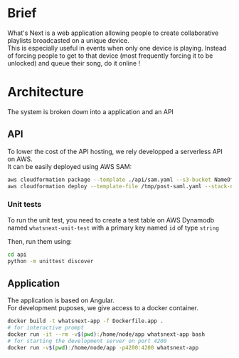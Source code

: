 # Brief

What's Next is a web application allowing people to create collaborative
playlists broadcasted on a unique device.  
This is especially useful in events when only one device is playing. Instead of
forcing people to get to that device (most frequently forcing it to be unlocked)
and queue their song, do it online !

# Architecture

The system is broken down into a application and an API

## API

To lower the cost of the API hosting, we rely developped a serverless API on
AWS.  
It can be easily deployed using AWS SAM:

```bash
aws cloudformation package --template ./api/sam.yaml --s3-bucket NameOfABucket --output-template /tmp/post-saml.yaml --region us-east-1
aws cloudformation deploy --template-file /tmp/post-saml.yaml --stack-name whatsnext --capabilities CAPABILITY_IAM CAPABILITY_NAMED_IAM
```

### Unit tests

To run the unit test, you need to create a test table on AWS Dynamodb named `whatsnext-unit-test` with a primary key named `id` of type `string`  

Then, run them using:
```bash
cd api
python -m unittest discover
```

## Application

The application is based on Angular.  
For development puposes, we give access to a docker container.
```bash
docker build -t whatsnext-app -f Dockerfile.app .
# for interactive prompt
docker run -it --rm -v$(pwd):/home/node/app whatsnext-app bash
# for starting the development server on port 4200
docker run -v$(pwd):/home/node/app -p4200:4200 whatsnext-app
```
